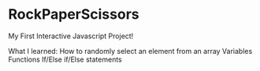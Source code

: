 # RockPaperScissors

My First Interactive Javascript Project!

What I learned:
How to randomly select an element from an array
Variables
Functions
If/Else if/Else statements